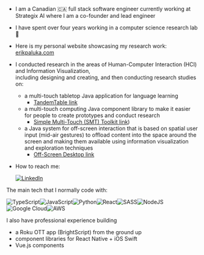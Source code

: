 - I am a Canadian 🇨🇦 full stack software engineer currently working at Strategix AI where I am a co-founder and lead engineer
- I have spent over four years working in a computer science research lab 🔭
- Here is my personal website showcasing my research work: [erikpaluka.com](https://erikpaluka.com)
- I conducted research in the areas of Human-Computer Interaction (HCI) and Information Visualization, <br/> including designing and creating, and then conducting research studies on:
  - a multi-touch tabletop Java application for language learning
    - [TandemTable link](https://vialab.ca/research/tandemtable)
  - a multi-touch computing Java component library to make it easier for people to create prototypes and conduct research
    -  [Simple Multi-Touch (SMT) Toolkit link](https://vialab.ca/research/simple-multi-touch-toolkit))
  - a Java system for off-screen interaction that is based on spatial user input (mid-air gestures) to offload content into the space around the screen  and making them available using information visualization and exploration techniques
    - [Off-Screen Desktop link](https://www.erikpaluka.com/research/off-screen-desktop/)
- How to reach me:

    [![LinkedIn](https://img.shields.io/badge/linkedin-%230077B5.svg?style=for-the-badge&logo=linkedin&logoColor=white)](https://www.linkedin.com/in/erikpaluka/)
    
The main tech that I normally code with:

![TypeScript](https://img.shields.io/badge/typescript-%23007ACC.svg?style=for-the-badge&logo=typescript&logoColor=white)![JavaScript](https://img.shields.io/badge/javascript-F7DF1E?style=for-the-badge&logo=javascript&logoColor=black)![Python](https://img.shields.io/badge/python-3670A0?style=for-the-badge&logo=python&logoColor=ffdd54)![React](https://img.shields.io/badge/react-%2320232a.svg?style=for-the-badge&logo=react&logoColor=%2361DAFB)![SASS](https://img.shields.io/badge/SASS-hotpink.svg?style=for-the-badge&logo=SASS&logoColor=white)![NodeJS](https://img.shields.io/badge/node.js-6DA55F?style=for-the-badge&logo=node.js&logoColor=white)![Google Cloud](https://img.shields.io/badge/GoogleCloud-%234285F4.svg?style=for-the-badge&logo=google-cloud&logoColor=white)![AWS](https://img.shields.io/badge/AWS-%23FF9900.svg?style=for-the-badge&logo=amazon-aws&logoColor=white)

I also have professional experience building
- a Roku OTT app (BrightScript) from the ground up
- component libraries for React Native + iOS Swift
- Vue.js components
